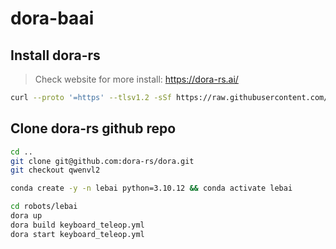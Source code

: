 # dora-baai

## Install dora-rs

> Check website for more install: https://dora-rs.ai/

```bash
curl --proto '=https' --tlsv1.2 -sSf https://raw.githubusercontent.com/dora-rs/dora/main/install.sh | bash
```

## Clone dora-rs github repo

```bash
cd ..
git clone git@github.com:dora-rs/dora.git
git checkout qwenvl2
```

```bash
conda create -y -n lebai python=3.10.12 && conda activate lebai

cd robots/lebai
dora up
dora build keyboard_teleop.yml
dora start keyboard_teleop.yml
```
